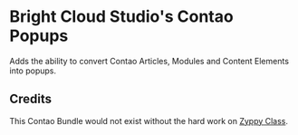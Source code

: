 # Bright Cloud Studio's Contao Popups
Adds the ability to convert Contao Articles, Modules and Content Elements into popups.

## Credits
This Contao Bundle would not exist without the hard work on [Zyppy Class](https://github.com/asconsulting/zyppy_popup). 
